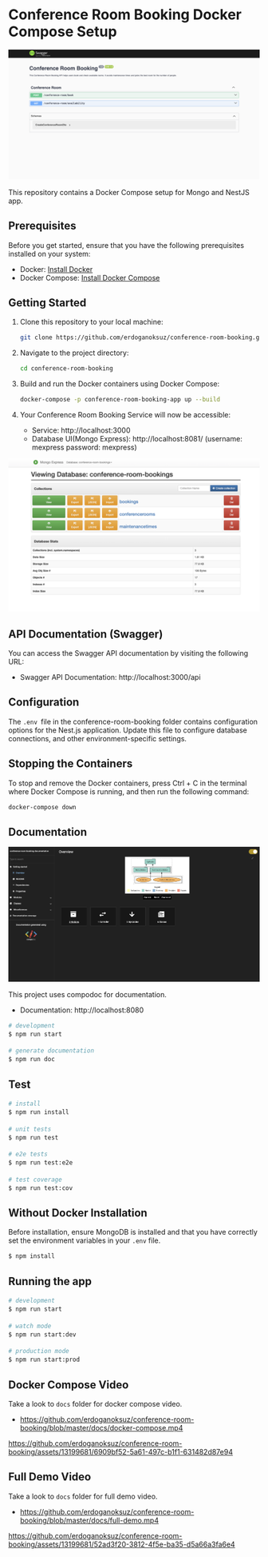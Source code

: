 # Conference Room Booking Docker Compose Setup

![alt text](/docs//swagger.png 'Title')

This repository contains a Docker Compose setup for Mongo and NestJS app.

## Prerequisites

Before you get started, ensure that you have the following prerequisites installed on your system:

- Docker: [Install Docker](https://docs.docker.com/get-docker/)
- Docker Compose: [Install Docker Compose](https://docs.docker.com/compose/install/)

## Getting Started

1. Clone this repository to your local machine:

   ```bash
   git clone https://github.com/erdoganoksuz/conference-room-booking.git
   ```

2. Navigate to the project directory:

   ```bash
   cd conference-room-booking
   ```

3. Build and run the Docker containers using Docker Compose:
   ```bash
   docker-compose -p conference-room-booking-app up --build
   ```
4. Your Conference Room Booking Service will now be accessible:
   - Service: http://localhost:3000
   - Database UI(Mongo Express): http://localhost:8081/
     (username: mexpress password: mexpress)

![alt text](/docs//mongo-express.png 'Title')

## API Documentation (Swagger)

You can access the Swagger API documentation by visiting the following URL:

- Swagger API Documentation: http://localhost:3000/api

## Configuration

The `.env `file in the conference-room-booking folder contains configuration options for the Nest.js application. Update this file to configure database connections, and other environment-specific settings.

## Stopping the Containers

To stop and remove the Docker containers, press Ctrl + C in the terminal where Docker Compose is running, and then run the following command:

```bash
docker-compose down
```

## Documentation

![alt text](/docs//documentation.png 'Title')

This project uses compodoc for documentation.

- Documentation: http://localhost:8080

```bash
# development
$ npm run start

# generate documentation
$ npm run doc
```

## Test

```bash
# install
$ npm run install

# unit tests
$ npm run test

# e2e tests
$ npm run test:e2e

# test coverage
$ npm run test:cov
```

## Without Docker Installation

Before installation, ensure MongoDB is installed and that you have correctly set the environment variables in your `.env` file.

```bash
$ npm install
```

## Running the app

```bash
# development
$ npm run start

# watch mode
$ npm run start:dev

# production mode
$ npm run start:prod
```

## Docker Compose Video

Take a look to `docs` folder for docker compose video.

- https://github.com/erdoganoksuz/conference-room-booking/blob/master/docs/docker-compose.mp4


https://github.com/erdoganoksuz/conference-room-booking/assets/13199681/6909bf52-5a61-497c-b1f1-631482d87e94



## Full Demo Video

Take a look to `docs` folder for full demo video.

- https://github.com/erdoganoksuz/conference-room-booking/blob/master/docs/full-demo.mp4


https://github.com/erdoganoksuz/conference-room-booking/assets/13199681/52ad3f20-3812-4f5e-ba35-d5a66a3fa6e4


